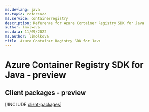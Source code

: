 ```yaml
---
ms.devlang: java
ms.topic: reference
ms.service: containerregistry
description: Reference for Azure Container Registry SDK for Java
author: lmolkova
ms.data: 11/09/2022
ms.author: limolkova
title: Azure Container Registry SDK for Java
---
```

# Azure Container Registry SDK for Java - preview

## Client packages - preview
[!INCLUDE [client-packages](container-registry-client-index.md)]